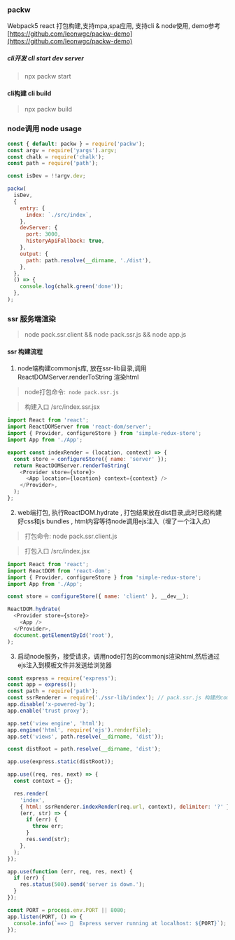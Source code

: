 ### packw

Webpack5 react 打包构建,支持mpa,spa应用, 支持cli & node使用, demo参考 
[https://github.com/leonwgc/packw-demo](https://github.com/leonwgc/packw-demo)


##### cli开发 cli start dev server 

> npx packw start

#### cli构建 cli build 

> npx packw build

### node调用 node usage

```js
const { default: packw } = require('packw');
const argv = require('yargs').argv;
const chalk = require('chalk');
const path = require('path');

const isDev = !!argv.dev;

packw(
  isDev,
  {
    entry: {
      index: `./src/index`,
    },
    devServer: {
      port: 3000,
      historyApiFallback: true,
    },
    output: {
      path: path.resolve(__dirname, './dist'),
    },
  },
  () => {
    console.log(chalk.green('done'));
  },
);

```

### ssr 服务端渲染

> node pack.ssr.client && node pack.ssr.js && node app.js

#### ssr 构建流程

1. node端构建commonjs库, 放在ssr-lib目录,调用ReactDOMServer.renderToString 渲染html

> node打包命令:` node pack.ssr.js`

> 构建入口 /src/index.ssr.jsx 

```js
import React from 'react';
import ReactDOMServer from 'react-dom/server';
import { Provider, configureStore } from 'simple-redux-store';
import App from './App';

export const indexRender = (location, context) => {
  const store = configureStore({ name: 'server' });
  return ReactDOMServer.renderToString(
    <Provider store={store}>
      <App location={location} context={context} />
    </Provider>,
  );
};

```

2.  web端打包, 执行ReactDOM.hydrate , 打包结果放在dist目录,此时已经构建好css和js bundles , html内容等待node调用ejs注入（埋了一个注入点<?-html?>）

> 打包命令: node pack.ssr.client.js

> 打包入口 /src/index.jsx 

```js
import React from 'react';
import ReactDOM from 'react-dom';
import { Provider, configureStore } from 'simple-redux-store';
import App from './App';

const store = configureStore({ name: 'client' }, __dev__);

ReactDOM.hydrate(
  <Provider store={store}>
    <App />
  </Provider>,
  document.getElementById('root'),
);

```

3. 启动node服务，接受请求，调用node打包的commonjs渲染html,然后通过ejs注入到模板文件并发送给浏览器
    

```js
const express = require('express');
const app = express();
const path = require('path');
const ssrRenderer = require('./ssr-lib/index'); // pack.ssr.js 构建的commonjs模块， 导出了一个对象
app.disable('x-powered-by');
app.enable('trust proxy');

app.set('view engine', 'html');
app.engine('html', require('ejs').renderFile);
app.set('views', path.resolve(__dirname, 'dist'));

const distRoot = path.resolve(__dirname, 'dist');

app.use(express.static(distRoot));

app.use((req, res, next) => {
  const context = {};

  res.render(
    'index',
    { html: ssrRenderer.indexRender(req.url, context), delimiter: '?' },
    (err, str) => {
      if (err) {
        throw err;
      }
      res.send(str);
    },
  );
});

app.use(function (err, req, res, next) {
  if (err) {
    res.status(500).send('server is down.');
  }
});

const PORT = process.env.PORT || 8080;
app.listen(PORT, () => {
  console.info(`==> 🍺  Express server running at localhost: ${PORT}`);
});

```
